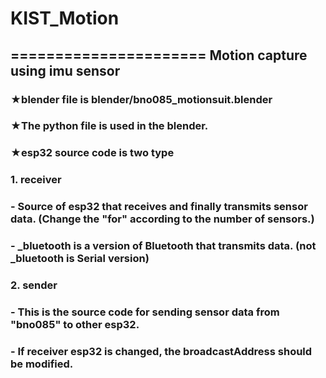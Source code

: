 # KIST_Motion
======================
Motion capture using imu sensor
-------------------------------------

### ★blender file is blender/bno085_motionsuit.blender

### ★The python file is used in the blender.


### ★esp32 source code is two type

### 1. receiver

### - Source of esp32 that receives and finally transmits sensor data. (Change the "for" according to the number of sensors.)

### - _bluetooth is a version of Bluetooth that transmits data. (not _bluetooth is Serial version)

### 2. sender

### - This is the source code for sending sensor data from "bno085" to other esp32.

### - If receiver esp32 is changed, the broadcastAddress should be modified.
